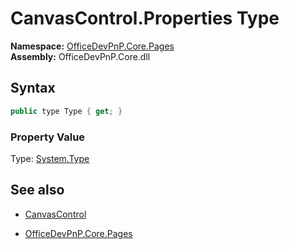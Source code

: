 # CanvasControl.Properties Type
**Namespace:** [OfficeDevPnP.Core.Pages](OfficeDevPnP.Core.Pages.md)  
**Assembly:** OfficeDevPnP.Core.dll  
## Syntax
```C#
public type Type { get; }
```

### Property Value
Type: [System.Type](System.Type.md) 

## See also
- [CanvasControl](CanvasControl.md) 

- [OfficeDevPnP.Core.Pages](OfficeDevPnP.Core.Pages.md)

